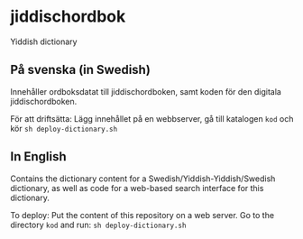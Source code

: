 # jiddischordbok
Yiddish dictionary

## På svenska (in Swedish)
Innehåller ordboksdatat till jiddischordboken, samt koden för den digitala jiddischordboken.

För att driftsätta: Lägg innehållet på en webbserver, gå till katalogen `kod` och kör `sh deploy-dictionary.sh`

## In English
Contains the dictionary content for a Swedish/Yiddish-Yiddish/Swedish dictionary, as well as code for a web-based search interface for this dictionary.

To deploy: Put the content of this repository on a web server. Go to the directory `kod` and run:
`sh deploy-dictionary.sh`

